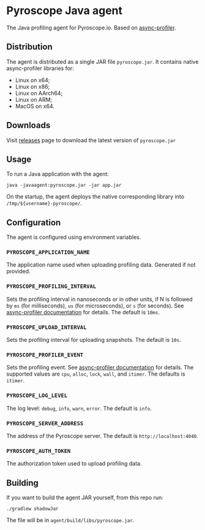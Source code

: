 # Pyroscope Java agent

The Java profiling agent for Pyroscope.io. Based on [async-profiler](https://github.com/jvm-profiling-tools/async-profiler).

## Distribution

The agent is distributed as a single JAR file `pyroscope.jar`. It contains native async-profiler libraries for:
- Linux on x64;
- Linux on x86;
- Linux on AArch64;
- Linux on ARM;
- MacOS on x64.

## Downloads

Visit [releases](/releases) page to download the latest version of `pyroscope.jar`

## Usage

To run a Java application with the agent:
```shell
java -javaagent:pyroscope.jar -jar app.jar
```

On the startup, the agent deploys the native corresponding library into `/tmp/${username}-pyroscope/`.

## Configuration

The agent is configured using environment variables.

### `PYROSCOPE_APPLICATION_NAME`
The application name used when uploading profiling data. Generated if not provided.

### `PYROSCOPE_PROFILING_INTERVAL`
Sets the profiling interval in nanoseconds or in other units, if N is followed by `ms` (for milliseconds), `us` (for microseconds), or `s` (for seconds). See [async-profiler documentation](https://github.com/jvm-profiling-tools/async-profiler) for details. The default is `10ms`.

### `PYROSCOPE_UPLOAD_INTERVAL`
Sets the profiling interval for uploading snapshots. The default is `10s`.

### `PYROSCOPE_PROFILER_EVENT`
Sets the profiling event. See [async-profiler documentation](https://github.com/jvm-profiling-tools/async-profiler) for details. The supported values are `cpu`, `alloc`, `lock`, `wall`, and `itimer`. The defaults is `itimer`.

### `PYROSCOPE_LOG_LEVEL`
The log level: `debug`, `info`, `warn`, `error`. The default is `info`.

### `PYROSCOPE_SERVER_ADDRESS`
The address of the Pyroscope server. The default is `http://localhost:4040`.

### `PYROSCOPE_AUTH_TOKEN`
The authorization token used to upload profiling data.

## Building

If you want to build the agent JAR yourself, from this repo run:

```shell
./gradlew shadowJar
```

The file will be in `agent/build/libs/pyroscope.jar`.
